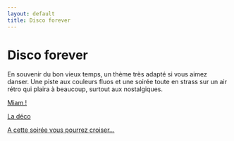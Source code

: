 ```yaml
---
layout: default
title: Disco forever
---
```


# Disco forever

En souvenir du bon vieux temps, un thème très adapté si vous aimez danser. Une piste aux couleurs fluos et une soirée toute en strass sur un air rétro qui plaira à beaucoup, surtout aux nostalgiques.

[Miam !](/pages/disco/miam.html)

[La déco](/pages/disco/deco.html)

[A cette soirée vous pourrez croiser...](/pages/disco/deguisements.html)
